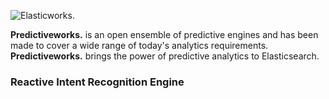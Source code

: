 ![Elasticworks.](https://raw.githubusercontent.com/skrusche63/spark-intent/master/images/predictiveworks.png)

**Predictiveworks.** is an open ensemble of predictive engines and has been made to cover a wide range of today's analytics requirements. **Predictiveworks.**  brings the power of predictive analytics to Elasticsearch.

### Reactive Intent Recognition Engine